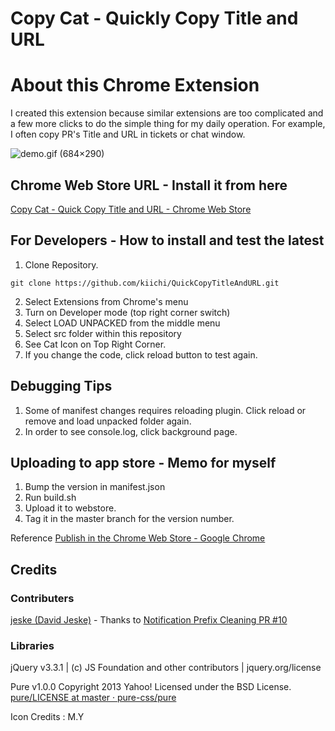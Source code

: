 # Copy Cat - Quickly Copy Title and URL

# About this Chrome Extension

I created this extension because similar extensions are too complicated and a few more clicks 
to do the simple thing for my daily operation. For example, I often copy PR's Title and URL 
in tickets or chat window.

![demo.gif (684×290)](https://raw.githubusercontent.com/kiichi/QuickCopyTitleAndURL/master/resources/demo.gif)

## Chrome Web Store URL - Install it from here 

[Copy Cat - Quick Copy Title and URL - Chrome Web Store](https://chrome.google.com/webstore/detail/copy-cat-quick-copy-title/andlmjmbnlaamloflnelcafcnkiplhkc/related)

## For Developers - How to install and test the latest

1. Clone Repository.
```
git clone https://github.com/kiichi/QuickCopyTitleAndURL.git
```
2. Select Extensions from Chrome's menu
3. Turn on Developer mode (top right corner switch)
4. Select LOAD UNPACKED from the middle menu
5. Select src folder within this repository
6. See Cat Icon on Top Right Corner.
7. If you change the code, click reload button to test again.

## Debugging Tips

1. Some of manifest changes requires reloading plugin. Click reload or remove and load unpacked folder again.
2. In order to see console.log, click background page.


## Uploading to app store - Memo for myself

1. Bump the version in manifest.json
2. Run build.sh
3. Upload it to webstore.
4. Tag it in the master branch for the version number.

Reference [Publish in the Chrome Web Store - Google Chrome](https://developer.chrome.com/webstore/publish?hl)

## Credits

### Contributers

[jeske (David Jeske)](https://github.com/jeske) - Thanks to [Notification Prefix Cleaning PR #10](https://github.com/kiichi/QuickCopyTitleAndURL/pull/10)

### Libraries

jQuery v3.3.1 | (c) JS Foundation and other contributors | jquery.org/license 

Pure v1.0.0
Copyright 2013 Yahoo!
Licensed under the BSD License.
[pure/LICENSE at master · pure-css/pure](https://github.com/pure-css/pure/blob/master/LICENSE)

Icon Credits : M.Y

